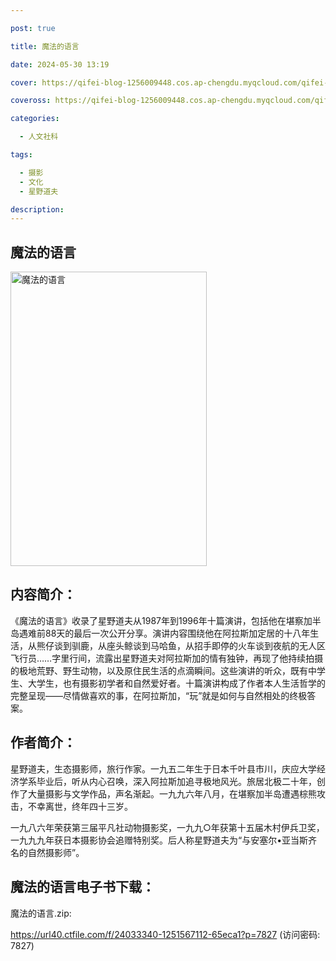 ```yaml
---

post: true

title: 魔法的语言

date: 2024-05-30 13:19

cover: https://qifei-blog-1256009448.cos.ap-chengdu.myqcloud.com/qifei-blog/s33809927.jpg

coveross: https://qifei-blog-1256009448.cos.ap-chengdu.myqcloud.com/qifei-blog/s33809927.jpg

categories:

  - 人文社科

tags:

  - 摄影
  - 文化
  - 星野道夫

description:
---
```


## 魔法的语言

<img alt="魔法的语言" class="aligncenter loading" data-was-processed="true" decoding="async" fetchpriority="high" height="471" src="https://qifei-blog-1256009448.cos.ap-chengdu.myqcloud.com/qifei-blog/s33809927.jpg" style="cursor: zoom-in;" width="314"/>

## 内容简介：

《魔法的语言》收录了星野道夫从1987年到1996年十篇演讲，包括他在堪察加半岛遇难前88天的最后一次公开分享。演讲内容围绕他在阿拉斯加定居的十八年生活，从熊仔谈到驯鹿，从座头鲸谈到马哈鱼，从招手即停的火车谈到夜航的无人区飞行员……字里行间，流露出星野道夫对阿拉斯加的情有独钟，再现了他持续拍摄的极地荒野、野生动物，以及原住民生活的点滴瞬间。这些演讲的听众，既有中学生、大学生，也有摄影初学者和自然爱好者。十篇演讲构成了作者本人生活哲学的完整呈现——尽情做喜欢的事，在阿拉斯加，“玩”就是如何与自然相处的终极答案。

## 作者简介：

星野道夫，生态摄影师，旅行作家。一九五二年生于日本千叶县市川，庆应大学经济学系毕业后，听从内心召唤，深入阿拉斯加追寻极地风光。旅居北极二十年，创作了大量摄影与文学作品，声名渐起。一九九六年八月，在堪察加半岛遭遇棕熊攻击，不幸离世，终年四十三岁。

一九八六年荣获第三届平凡社动物摄影奖，一九九○年获第十五届木村伊兵卫奖，一九九九年获日本摄影协会追赠特别奖。后人称星野道夫为“与安塞尔•亚当斯齐名的自然摄影师”。

## 魔法的语言电子书下载：

魔法的语言.zip: 

https://url40.ctfile.com/f/24033340-1251567112-65eca1?p=7827 (访问密码: 7827)
